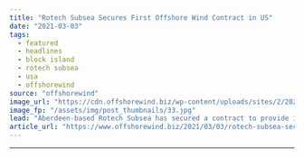 ```yaml
---
title: "Rotech Subsea Secures First Offshore Wind Contract in US"
date: "2021-03-03"
tags: 
  - featured
  - headlines
  - block island
  - rotech subsea
  - usa
  - offshorewind
source: "offshorewind"
image_url: "https://cdn.offshorewind.biz/wp-content/uploads/sites/2/2021/03/02100004/Rotech-Subsea-Secures-First-Offshore-Wind-Contract-in-US.jpg"
image_fp: "/assets/img/post_thumbnails/33.jpg"
lead: "Aberdeen-based Rotech Subsea has secured a contract to provide inspection, repair and maintenance (IRM)"
article_url: "https://www.offshorewind.biz/2021/03/03/rotech-subsea-secures-first-offshore-wind-contract-in-us/"
---
```


---
